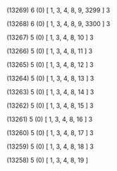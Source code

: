 (13269) 6 (0) [ 1, 3, 4, 8, 9, 3299 ] 3 


(13268) 6 (0) [ 1, 3, 4, 8, 9, 3300 ] 3 


(13267) 5 (0) [ 1, 3, 4, 8, 10 ] 3 


(13266) 5 (0) [ 1, 3, 4, 8, 11 ] 3 


(13265) 5 (0) [ 1, 3, 4, 8, 12 ] 3 


(13264) 5 (0) [ 1, 3, 4, 8, 13 ] 3 


(13263) 5 (0) [ 1, 3, 4, 8, 14 ] 3 


(13262) 5 (0) [ 1, 3, 4, 8, 15 ] 3 


(13261) 5 (0) [ 1, 3, 4, 8, 16 ] 3 


(13260) 5 (0) [ 1, 3, 4, 8, 17 ] 3 


(13259) 5 (0) [ 1, 3, 4, 8, 18 ] 3 


(13258) 5 (0) [ 1, 3, 4, 8, 19 ]  

